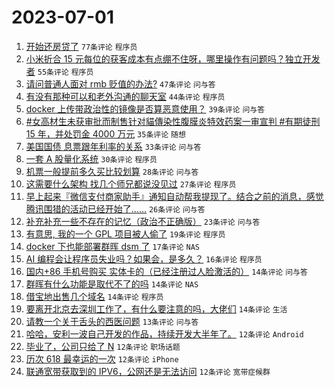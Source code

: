 # 2023-07-01

1. [开始还房贷了](https://www.v2ex.com/t/953219) `77条评论` `程序员`
1. [小米折合 15 元每位的获客成本有点绷不住呀，哪里操作有问题吗？独立开发者](https://www.v2ex.com/t/953182) `55条评论` `程序员`
1. [请问普通人面对 rmb 贬值的办法?](https://www.v2ex.com/t/953320) `47条评论` `问与答`
1. [有没有那种可以和老外沟通的聊天室](https://www.v2ex.com/t/953208) `44条评论` `程序员`
1. [docker 上传带政治性的镜像是否算恶意使用？](https://www.v2ex.com/t/953284) `39条评论` `问与答`
1. [#女高材生未获审批而制售针对貓傳染性腹膜炎特效药案一审宣判 #有期徒刑 15 年，并处罚金 4000 万元](https://www.v2ex.com/t/953333) `35条评论` `随想`
1. [美国国债 息票跟年利率的关系](https://www.v2ex.com/t/953233) `33条评论` `问与答`
1. [一套 A 股量化系统](https://www.v2ex.com/t/953256) `30条评论` `程序员`
1. [机票一般提前多久买比较划算](https://www.v2ex.com/t/953196) `28条评论` `问与答`
1. [这需要什么架构 找几个师兄都说没见过](https://www.v2ex.com/t/953239) `27条评论` `程序员`
1. [早上起来『微信支付商家助手』通知自动帮我提现了。结合之前的消息，感觉腾讯围猎的活动已经开始了……](https://www.v2ex.com/t/953190) `26条评论` `问与答`
1. [补充补充一些不存在的记忆（政治不正确版）](https://www.v2ex.com/t/953346) `23条评论` `问与答`
1. [有意思, 我的一个 GPL 项目被人偷了](https://www.v2ex.com/t/953237) `19条评论` `程序员`
1. [docker 下也能部署群晖 dsm 了](https://www.v2ex.com/t/953215) `17条评论` `NAS`
1. [AI 编程会让程序员失业吗？如果会，是多久？](https://www.v2ex.com/t/953306) `16条评论` `程序员`
1. [国内+86 手机号购买 实体卡的（已经注册过人脸激活的）](https://www.v2ex.com/t/953330) `14条评论` `问与答`
1. [群晖有什么功能是取代不了的吗](https://www.v2ex.com/t/953277) `14条评论` `NAS`
1. [借宝地出售几个域名](https://www.v2ex.com/t/953268) `14条评论` `程序员`
1. [要离开北京去深圳工作了，有什么要注意的吗，大佬们](https://www.v2ex.com/t/953258) `14条评论` `生活`
1. [请教一个关于舌头的西医问题](https://www.v2ex.com/t/953339) `13条评论` `问与答`
1. [哈哈，安利一波自己开发的作品，持续开发大半年了。](https://www.v2ex.com/t/953314) `12条评论` `Android`
1. [毕业了，公司只给了 N](https://www.v2ex.com/t/953225) `12条评论` `职场话题`
1. [历次 618 最幸运的一次](https://www.v2ex.com/t/953197) `12条评论` `iPhone`
1. [联通宽带获取到的 IPV6，公网还是无法访问](https://www.v2ex.com/t/953183) `12条评论` `宽带症候群`
